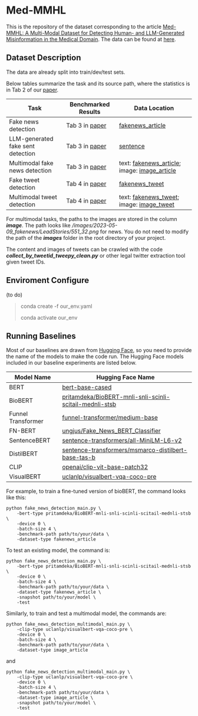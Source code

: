 # Med-MMHL
This is the repository of the dataset corresponding to the article [Med-MMHL: A Multi-Modal Dataset for Detecting Human- and
LLM-Generated Misinformation in the Medical Domain](https://arxiv.org/pdf/2306.08871.pdf). The data can be found at [here](https://drive.google.com/drive/folders/1aB3c5CuPZ8hzcbUZFg6uE4MRlx-2jdk_?usp=sharing).

## Dataset Description ##
The data are already split into train/dev/test sets. 

Below tables summarize the task and its source path, where the statistics is in Tab 2 of our [paper](https://arxiv.org/pdf/2306.08871.pdf).

| Task                              | Benchmarked Results | Data Location                                |
| --------------------------------- | ------------------- | -------------------------------------------- |
| Fake news<br>detection            | Tab 3 in [paper](https://arxiv.org/pdf/2306.08871.pdf)      | [fakenews_article](https://drive.google.com/drive/folders/1UVnU57NOUbtxAX-tOzSIa6fPZiDtpWoc?usp=drive_link)                             |
| LLM-generated fake sent detection | Tab 3 in [paper](https://arxiv.org/pdf/2306.08871.pdf)      | [sentence](https://drive.google.com/drive/folders/15WI-FKK5B-SviSN2aEu5RQWg0gOtAsRX?usp=drive_link)                                     |
| Multimodal fake news detection    | Tab 3 in [paper](https://arxiv.org/pdf/2306.08871.pdf)      | text: [fakenews_article]((https://drive.google.com/drive/folders/1UVnU57NOUbtxAX-tOzSIa6fPZiDtpWoc?usp=drive_link) ); image: [image_article](https://drive.google.com/drive/folders/1iuF9LaGG9Yz5wGsR7hBg4tPaR6WgZv64?usp=drive_link) |
| Fake tweet detection              | Tab 4 in [paper](https://arxiv.org/pdf/2306.08871.pdf)      | [fakenews_tweet](https://drive.google.com/drive/folders/1qoncX_CD4slkKU2Ylk12A8HiRy5R5b5A?usp=drive_link)                               |
| Multimodal tweet detection        | Tab 4 in [paper](https://arxiv.org/pdf/2306.08871.pdf)      | text: [fakenews_tweet](https://drive.google.com/drive/folders/1qoncX_CD4slkKU2Ylk12A8HiRy5R5b5A?usp=drive_link); image: [image_tweet](https://drive.google.com/drive/folders/12__mlVW4gVoxh_mESB_g4EJofpjaZ2qh?usp=drive_link)   |


For multimodal tasks, the paths to the images are stored in the column ***image***. The path looks like */images/2023-05-09_fakenews/LeadStories/551_32.png* for news. You do not need to modify the path of the ***images*** folder in the root directory of your project.

The content and images of tweets can be crawled with the code ***collect_by_tweetid_tweepy_clean.py*** or other legal twitter extraction tool given tweet IDs.

## Enviroment Configure ##
(to do)

> conda create -f our_env.yaml
>
> conda activate our_env

## Running Baselines ##

Most of our baselines are drawn from [Hugging Face](https://huggingface.co/), so you need to provide the name of the models to make the code run. The Hugging Face models included in our baseline experiments are listed below.

| Model Name          | Hugging Face Name                            |
| ------------------- | -------------------------------------------- |
| BERT                | [bert-base-cased](https://huggingface.co/bert-base-cased) |
| BioBERT             | [pritamdeka/BioBERT-mnli-snli-scinli-scitail-mednli-stsb](https://huggingface.co/pritamdeka/BioBERT-mnli-snli-scinli-scitail-mednli-stsb) |
| Funnel Transformer  | [funnel-transformer/medium-base](https://huggingface.co/funnel-transformer/medium-base) |
| FN-BERT             | [ungjus/Fake_News_BERT_Classifier](https://huggingface.co/ungjus/Fake_News_BERT_Classifier) |
| SentenceBERT        | [sentence-transformers/all-MiniLM-L6-v2](https://huggingface.co/sentence-transformers/all-MiniLM-L6-v2) |
| DistilBERT          | [sentence-transformers/msmarco-distilbert-base-tas-b](https://huggingface.co/sentence-transformers/msmarco-distilbert-base-tas-b) |
| CLIP                | [openai/clip-vit-base-patch32](https://huggingface.co/openai/clip-vit-base-patch32) |
| VisualBERT          | [uclanlp/visualbert-vqa-coco-pre](https://huggingface.co/uclanlp/visualbert-vqa-coco-pre) |

For example, to train a fine-tuned version of bioBERT, the command looks like this:

```shell
python fake_news_detection_main.py \
    -bert-type pritamdeka/BioBERT-mnli-snli-scinli-scitail-mednli-stsb \
    -device 0 \
    -batch-size 4 \
    -benchmark-path path/to/your/data \
    -dataset-type fakenews_article
```

To test an existing model, the command is:

```shell
python fake_news_detection_main.py \
    -bert-type pritamdeka/BioBERT-mnli-snli-scinli-scitail-mednli-stsb \
    -device 0 \
    -batch-size 4 \
    -benchmark-path path/to/your/data \
    -dataset-type fakenews_article \
    -snapshot path/to/your/model \
    -test
```

Similarly, to train and test a multimodal model, the commands are:

```shell
python fake_news_detection_multimodal_main.py \
    -clip-type uclanlp/visualbert-vqa-coco-pre \
    -device 0 \
    -batch-size 4 \
    -benchmark-path path/to/your/data \
    -dataset-type image_article
```

and 

```shell
python fake_news_detection_multimodal_main.py \
    -clip-type uclanlp/visualbert-vqa-coco-pre \
    -device 0 \
    -batch-size 4 \
    -benchmark-path path/to/your/data \
    -dataset-type image_article \
    -snapshot path/to/your/model \
    -test
```

